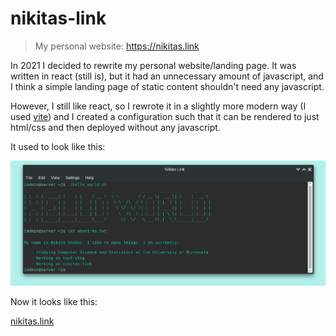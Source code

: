 # nikitas-link

> My personal website: https://nikitas.link

In 2021 I decided to rewrite my personal website/landing page.
It was written in react (still is), but it had an unnecessary amount of javascript, and I think a simple landing page of static content shouldn't need any javascript.

However, I still like react, so I rewrote it in a slightly more modern way (I used [vite](https://vitejs.dev/)) and I created a configuration such that it can be rendered to just html/css and then deployed without any javascript.


It used to look like this:

![old_img](https://github.com/nikita-skobov/nikitas-link/blob/0962fba283729e7005fcf5c3dfa345938cb8e299/.github/homepage.png?raw=true)

Now it looks like this:

[nikitas.link](https://nikitas.link)
